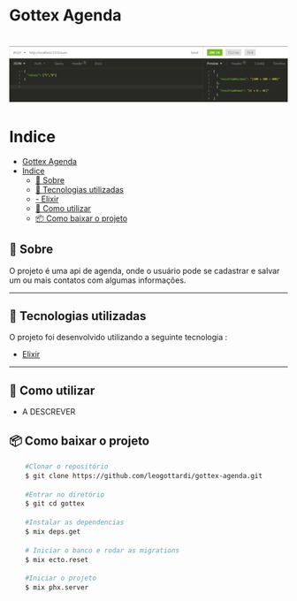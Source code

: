 

# Gottex Agenda
<h1>
<img src="https://raw.githubusercontent.com/leogottardi/api-calculadora-romana/main/.github/api-calculadora.png">
</h1>

# Indice
- [Gottex Agenda](#gottex-agenda)
- [Indice](#indice)
  - [📑 Sobre](#-sobre)
  - [🚀 Tecnologias utilizadas](#-tecnologias-utilizadas)
  - [- Elixir](#--elixir)
  - [📓 Como utilizar](#-como-utilizar)
  - [📦 Como baixar o projeto](#-como-baixar-o-projeto)


## 📑 Sobre

O projeto é uma api de agenda, onde o usuário pode se cadastrar e salvar um ou mais contatos com algumas informações.

---

## 🚀 Tecnologias utilizadas

O projeto foi desenvolvido utilizando a seguinte tecnologia :

- [Elixir](https://elixir-lang.org/)
---
## 📓 Como utilizar
  - A DESCREVER
## 📦 Como baixar o projeto
```bash
    #Clonar o repositório
    $ git clone https://github.com/leogottardi/gottex-agenda.git

    #Entrar no diretório
    $ git cd gottex

    #Instalar as dependencias
    $ mix deps.get

    # Iniciar o banco e rodar as migrations
    $ mix ecto.reset

    #Iniciar o projeto
    $ mix phx.server
```
